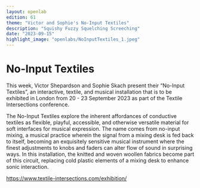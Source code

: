 ```yaml
---
layout: openlab
edition: 61
theme: "Victor and Sophie's No-Input Textiles"
description: "Squishy Fuzzy Squelching Screeching"
date: "2023-09-15"
highlight_image: "openlabs/NoInputTextiles_1.jpeg"
---
```


<script>
    import CaptionedImage from "../../components/Images/CaptionedImage.svelte"
</script>

<CaptionedImage
    src="openlabs/NoInputTextiles_2.jpeg"
    alt="Two-dimensional fuzzy-fader mat." 
    caption="Two-dimensional fuzzy-fader mat."/>

# No-Input Textiles

This week, Victor Shepardson and Sophie Skach present their “No-Input Textiles”, an interactive, textile, and musical installation that is to be exhibited in London from 20 - 23 September 2023 as part of the Textile Intersections conference.

The No-Input Textiles explore the inherent affordances of conductive textiles as flexible, playful, accessible, and otherwise versatile material for soft interfaces for musical expression. The name comes from no-input mixing, a musical practice wherein the signal from a mixing desk is fed back to itself, becoming an exquisitely sensitive musical instrument where the finest adjustments to knobs and faders can alter flow of sound in surprising ways. In this installation, the knitted and woven woollen fabrics become part of this circuit, replacing cold plastic elements of a mixing desk to enhance sonic interaction.

<a href="textile-intersections.com/exhibition/">https://www.textile-intersections.com/exhibition/</a>  

<CaptionedImage
    src="openlabs/NoInputTextiles_3.jpeg"
    alt="No-input mixer with soft patch cables" 
    caption="No-input mixer with soft patch cables."/>

